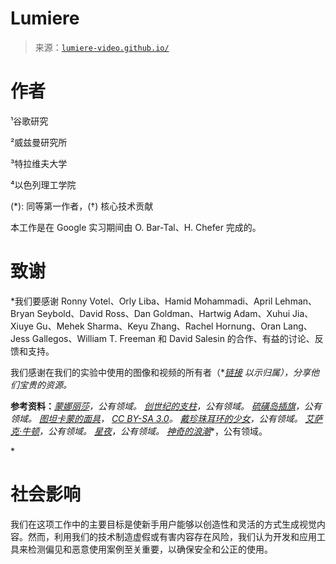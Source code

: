 <!--yml

类别：未分类

日期：2024-05-27 15:05:52

-->

# Lumiere

> 来源：[`lumiere-video.github.io/`](https://lumiere-video.github.io/)

# 作者

¹谷歌研究

²威兹曼研究所

³特拉维夫大学

⁴以色列理工学院

(*): 同等第一作者，(†) 核心技术贡献

本工作是在 Google 实习期间由 O. Bar-Tal、H. Chefer 完成的。

# 致谢

*我们要感谢 Ronny Votel、Orly Liba、Hamid Mohammadi、April Lehman、Bryan Seybold、David Ross、Dan Goldman、Hartwig Adam、Xuhui Jia、Xiuye Gu、Mehek Sharma、Keyu Zhang、Rachel Hornung、Oran Lang、Jess Gallegos、William T. Freeman 和 David Salesin 的合作、有益的讨论、反馈和支持。

我们感谢在我们的实验中使用的图像和视频的所有者（*[*链接*](https://github.com/lumiere-video/lumiere-video.github.io/blob/main/assets/media_attributions.md) *以示归属），分享他们宝贵的资源。*

**参考资料：**[*蒙娜丽莎*](https://commons.wikimedia.org/wiki/File:Mona_Lisa,_by_Leonardo_da_Vinci,_from_C2RMF_retouched.jpg)*，公有领域。* [*创世纪的支柱*](https://commons.wikimedia.org/wiki/File:Pillars_of_creation_2014_HST_WFC3-UVIS_full-res.jpg)*，公有领域。* [*硫磺岛插旗*](https://en.wikipedia.org/wiki/File:Raising_the_Flag_on_Iwo_Jima,_larger_-_edit1.jpg)*，公有领域。* [*图坦卡蒙的面具*](https://en.wikipedia.org/wiki/File:Raising_the_Flag_on_Iwo_Jima,_larger_-_edit1.jpg)*，* [*CC BY-SA 3.0*](https://creativecommons.org/licenses/by-sa/3.0)*。* [*戴珍珠耳环的少女*](https://commons.wikimedia.org/wiki/File:1665_Girl_with_a_Pearl_Earring.jpg)*，公有领域。* [*艾萨克·牛顿*](https://commons.wikimedia.org/wiki/Isaac_Newton#/media/File:Portrait_of_Sir_Isaac_Newton,_1689.jpg)*，公有领域。* [*星夜*](https://commons.wikimedia.org/wiki/File:Van_Gogh_-_Starry_Night_-_Google_Art_Project.jpg)*，公有领域。* [*神奇的浪潮*](https://commons.wikimedia.org/wiki/File:The_Great_Wave_of_Kanagava.jpg)*，公有领域。

‍*

# 社会影响

我们在这项工作中的主要目标是使新手用户能够以创造性和灵活的方式生成视觉内容。然而，利用我们的技术制造虚假或有害内容存在风险，我们认为开发和应用工具来检测偏见和恶意使用案例至关重要，以确保安全和公正的使用。
